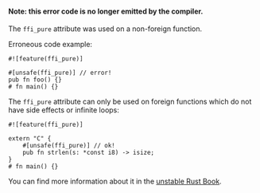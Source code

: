 #### Note: this error code is no longer emitted by the compiler.

The `ffi_pure` attribute was used on a non-foreign function.

Erroneous code example:

```ignore (no longer emitted)
#![feature(ffi_pure)]

#[unsafe(ffi_pure)] // error!
pub fn foo() {}
# fn main() {}
```

The `ffi_pure` attribute can only be used on foreign functions which do not have
side effects or infinite loops:

```
#![feature(ffi_pure)]

extern "C" {
    #[unsafe(ffi_pure)] // ok!
    pub fn strlen(s: *const i8) -> isize;
}
# fn main() {}
```

You can find more information about it in the [unstable Rust Book].

[unstable Rust Book]: https://doc.rust-lang.org/unstable-book/language-features/ffi-pure.html
